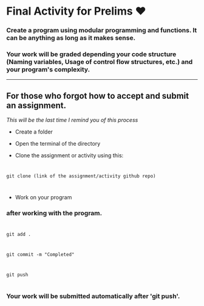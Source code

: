 # Final Activity for Prelims ❤

### Create a program using **modular** **programming** and **functions**. It can be anything as long as it makes sense.
### Your work will be graded depending your code structure (Naming variables, Usage of control flow structures, etc.) and your program's **complexity**.

---

## For those who forgot how to accept and submit an assignment.

_This will be the last time I remind you of this process_

- Create a folder

- Open the terminal of the directory

- Clone the assignment or activity using this:
#
	git clone (link of the assignment/activity github repo)
#
- Work on your program

### after working with the program.
#
	git add .
#
	git commit -m "Completed"
#
	git push
#
### Your work will be submitted automatically after 'git push'.